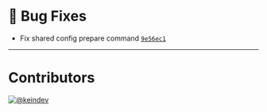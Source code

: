 # :bug: Bug Fixes

- Fix shared config prepare command [`9e56ec1`](https://github.com/tagproject/k8s-manifest-shared-config/commit/9e56ec10cb3aad181304236faae39d148fc32beb)

---

# Contributors

[![@keindev](https://avatars.githubusercontent.com/u/4527292?v=4&s=40)](https://github.com/keindev)
